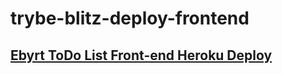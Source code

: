 # trybe-blitz-deploy-frontend
## [Ebyrt ToDo List Front-end Heroku Deploy](https://todo-list-fe-castromilton07.herokuapp.com)
